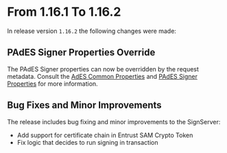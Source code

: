 # From 1.16.1 To 1.16.2

In release version `1.16.2` the following changes were made:

## PAdES Signer Properties Override

The PAdES Signer properties can now be overridden by the request metadata. Consult the [AdES Common Properties](../ades-formats/common-properties/basic-properties) and [PAdES Signer Properties](../ades-formats/pades-signer/pades) for more information.

## Bug Fixes and Minor Improvements

The release includes bug fixing and minor improvements to the SignServer:
- Add support for certificate chain in Entrust SAM Crypto Token
- Fix logic that decides to run signing in transaction
